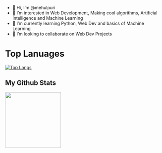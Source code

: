 - 👋 Hi, I’m @mehulpuri
- 👀 I’m interested in Web Development, Making cool algorithms, Artificial Intelligence and Machine Learning 
- 🌱 I’m currently learning Python, Web Dev and basics of Machine Learning
- 💞️ I’m looking to collaborate on Web Dev Projects

# Top Lanuages

[![Top Langs](https://github-readme-stats.vercel.app/api/top-langs/?username=mehulpuri&theme=radical&layout=compact)](https://github.com/mehulpuri/github-readme-stats)

## My Github Stats

<img height="180em" src="https://github-readme-stats.vercel.app/api?username=mehulpuri&show_icons=true&hide_border=true&&count_private=true&include_all_commits=true&theme=radical" /> 


